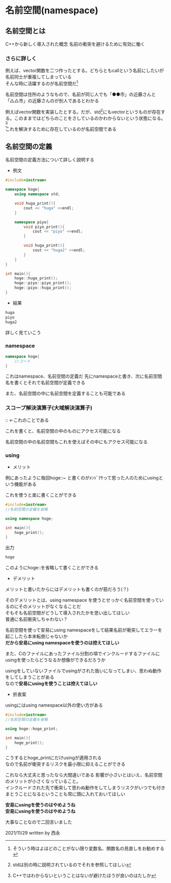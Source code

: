 # 名前空間(namespace)

## 名前空間とは

C++から新しく導入された概念
名前の衝突を避けるために有効に働く

### さらに詳しく

例えば、vector関数を二つ作ったとする。どちらともcallという名前にしたいが名前同士が重複してしまっている  
そんな時に活躍するのが名前空間だ[^1]

名前空間は住所のようなもので、名前が同じ人でも「●●市」の近藤さんと「△△市」の近藤さんのが別人であるとわかる

例えばvector関数を実装したとする。だが、std[^2]にもvectorというものが存在する。このままではどちらのことをさしているのかわからないという状態になる。[^3]  
これを解決するために存在しているのが名前空間である

[^1]: そういう時はよほどのことがない限り変数名、関数名の見直しをお勧めする
[^2]: stdは別の時に説明されているのでそれを参照してほしい
[^3]: C++ではわからないということはないが避けたほうが良いのはたしか

## 名前空間の定義

名前空間の定義方法について詳しく説明する

- 例文
  
```c++
#include<iostream>

namespace hoge{
    using namespace std;

    void huga_print(){
        cout << "huga" <<endl;
    }

    namespace piyo{
        void piyo_print(){
            cout << "piyo" <<endl;
        }

        void huga_print(){
            cout << "huga2" <<endl;
        }
    }
}

int main(){
    hoge::huga_print();
    hoge::piyo::piyo_print();
    hoge::piyo::huga_print();
}
```

- 結果

```markdown
huga
piyo
huga2
```

詳しく見ていこう

### namespace

```c++
namespace hoge{
    //コード
}
```

これはnamespace、名前空間の定義だ
先にnamespaceと書き、次に名前空間名を書くとそれで名前空間が定義できる

また、名前空間の中に名前空間を定義することも可能である

### スコープ解決演算子(大域解決演算子)

:: ←これのことである

これを書くと、名前空間の中のものにアクセス可能になる

名前空間の中の名前空間もこれを使えばその中にもアクセス可能になる

### using

- メリット
  
例にあったように毎回hoge::~ と書くのがﾒﾝﾄﾞｸｻって思った人のためにusingという機能がある

これを使うと楽に書くことができる

```c++
#include<iostream>
//名前空間の定義を省略

using namespace hoge;

int main(){
    hoge_print();
}
```

出力

```markdown
hoge
```

このようにhoge::を省略して書くことができる

- デメリット

メリットと書いたからにはデメリットも書くのが筋だろう(？)

そのデメリットとは、using namespace を使うとせっかく名前空間を使っているのにそのメリットがなくなることだ  
そもそも名前空間がどうして導入されたかを思い出してほしい  
普通に名前衝突しちゃわない？

名前空間を使って安易にusing namespaceをして結果名前が衝突してエラーを起こしたら本末転倒じゃないか  
**だから安易にusing namespaceを使うのは控えてほしい**

また、Cのファイルにあったファイル分割の項でインクルードするファイルにusingを使ったらどうなるか想像ができるだろうか

usingをしていないファイルでusingがされた扱いになってしまい、思わぬ動作をしてしまうことがある  
なので**安易にusingを使うことは控えてほしい**

- 折衷案

usingにはusing namespace以外の使い方がある

```c++
#include<iostream>
//名前空間の定義を省略

using hoge::hoge_print;

int main(){
    hoge_print();
}
```

こうするとhoge_printにだけusingが適用される  
なので名前が衝突するリスクを最小限に抑えることができる

これなら大丈夫と思ったなら大間違いである
影響が小さいとはいえ、名前空間のメリットが小さくなっていること。  
インクルードされた先で衝突して思わぬ動作をしてしまうリスクがいつでも付きまとうことになるということも常に頭に入れておいてほしい

**安易にusingを使うのはやめようね**  
**安易にusingを使うのはやめようね**

大事なことなので二回言いました

2021/11/29
written by 西永
